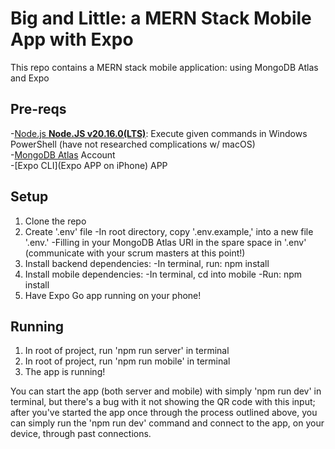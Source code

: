 # Big and Little: a MERN Stack Mobile App with Expo

This repo contains a MERN stack mobile application: using MongoDB Atlas and Expo

## Pre-reqs
-[Node.js **Node.JS v20.16.0(LTS)**](https://nodejs.org/en/download/package-manager): Execute given commands in Windows PowerShell (have not researched complications w/ macOS)  
-[MongoDB Atlas](https://www.mongodb.com/products/platform/atlas-database) Account  
-[Expo CLI](Expo APP on iPhone) APP  

## Setup
1. Clone the repo
2. Create '.env' file
    -In root directory, copy '.env.example,' into a new file '.env.'
    -Filling in your MongoDB Atlas URI in the spare space in '.env' (communicate with your scrum masters at this point!)
2. Install backend dependencies:
    -In terminal, run: npm install
3. Install mobile dependencies:
    -In terminal, cd into mobile
    -Run: npm install
4. Have Expo Go app running on your phone!

## Running
1. In root of project, run 'npm run server' in terminal
2. In root of project, run 'npm run mobile' in terminal
3. The app is running!

You can start the app (both server and mobile) with simply 'npm run dev' in terminal, but there's a bug with it not showing the QR code with this input; after you've started the app once through the process outlined above, you can simply run the 'npm run dev' command and connect to the app, on your device, through past connections.
